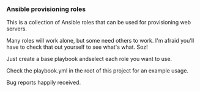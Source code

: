 ### Ansible provisioning roles ###

This is a collection of Ansible roles that can be used for provisioning web servers.

Many roles will work alone, but some need others to work. I'm afraid you'll have
to check that out yourself to see what's what. Soz!

Just create a base playbook andselect each role you want to use.

Check the playbook.yml in the root of this project for an example usage.

Bug reports happily received.
